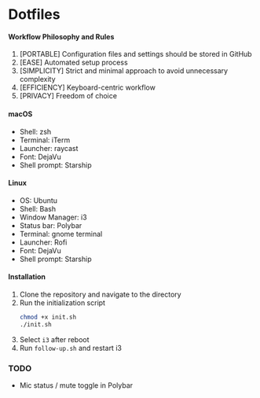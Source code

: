 # Dotfiles

#### Workflow Philosophy and Rules

1. [PORTABLE] Configuration files and settings should be stored in GitHub 
2. [EASE] Automated setup process 
3. [SIMPLICITY] Strict and minimal approach to avoid unnecessary complexity
4. [EFFICIENCY] Keyboard-centric workflow 
5. [PRIVACY] Freedom of choice

#### macOS

- Shell: zsh
- Terminal: iTerm
- Launcher: raycast
- Font: DejaVu
- Shell prompt: Starship

#### Linux 

- OS: Ubuntu
- Shell: Bash
- Window Manager: i3
- Status bar: Polybar
- Terminal: gnome terminal
- Launcher: Rofi
- Font: DejaVu
- Shell prompt: Starship

#### Installation

1. Clone the repository and navigate to the directory
2. Run the initialization script
    ```bash
    chmod +x init.sh
    ./init.sh
    ```
3. Select `i3` after reboot
4. Run `follow-up.sh` and restart i3

### TODO
- Mic status / mute toggle in Polybar